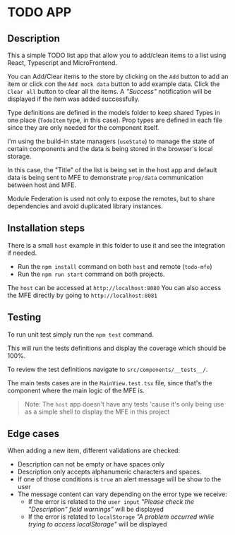 # TODO APP

## Description

This a simple TODO list app that allow you to add/clean items to a list using React, Typescript and MicroFrontend.

You can Add/Clear items to the store by clicking on the `Add` button to add an item or click con the `Add mock data` button to add example data.
Click the `Clear all` button to clear all the items.
A _"Success"_ notification will be displayed if the item was added successfully.

Type definitions are defined in the models folder to keep shared Types in one place (`TodoItem` type, in this case).
Prop types are defined in each file since they are only needed for the component itself.

I'm using the build-in state managers (`useState`) to manage the state of certain components and the data is being stored in the browser's local storage.

In this case, the "Title" of the list is being set in the host app and default data is being sent to MFE to demonstrate `prop/data` communication between host and MFE.

Module Federation is used not only to expose the remotes, but to share dependencies and avoid duplicated library instances.

## Installation steps

There is a small `host` example in this folder to use it and see the integration if needed.

- Run the `npm install` command on both `host` and remote (`todo-mfe`)
- Run the `npm run start` command on both projects.

The `host` can be accessed at `http://localhost:8080` 
You can also access the MFE directly by going to `http://localhost:8081`

## Testing

To run unit test simply run the `npm test` command.

This will run the tests definitions and display the coverage which should be 100%.

To review the test definitions navigate to `src/components/__tests__/`.

The main tests cases are in the `MainView.test.tsx` file, since that's the component where the main logic of the MFE is.

> Note: The `host` app doesn't have any tests 'cause it's only being use as a simple shell to display the MFE in this project

## Edge cases

When adding a new item, different validations are checked:

- Description can not be empty or have spaces only
- Description only accepts alphanumeric characters and spaces.
- If one of those conditions is `true` an alert message will be show to the user
- The message content can vary depending on the error type we receive:
  - If the error is related to the `user input` _"Please check the "Description" field warnings"_ will be displayed
  - If the error is related to `localStorage` _"A problem occurred while trying to access localStorage"_ will be displayed
